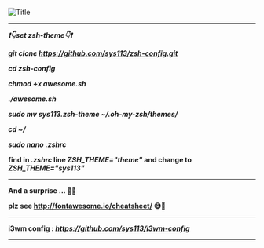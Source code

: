 ![](http://s8.picofile.com/file/8321170618/zsh.png?raw=true "Title")

------------------------------------------------------------------------

**_❗️👇set zsh-theme👇❗️_**

**_git clone https://github.com/sys113/zsh-config.git_**

**_cd zsh-config_**

**_chmod +x awesome.sh_**

**_./awesome.sh_**

**_sudo mv sys113.zsh-theme ~/.oh-my-zsh/themes/_**

**_cd ~/_**

**_sudo nano .zshrc_**

**find in _.zshrc_ line _ZSH_THEME="theme"_ and change to _ZSH_THEME="sys113"_**

------------------------------------------------------------------------

**And a surprise ... 😬💖**

**plz see http://fontawesome.io/cheatsheet/ :sweat_smile:💓**

------------------------------------------------------------------------

**i3wm config : _https://github.com/sys113/i3wm-config_**

------------------------------------------------------------------------
